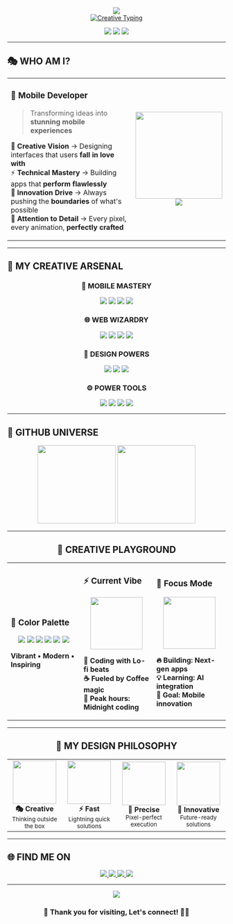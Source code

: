 <div align="center">
  <picture>
    <source media="(prefers-color-scheme: dark)" srcset="https://capsule-render.vercel.app/api?type=venom&color=gradient&customColorList=6,11,20&height=300&section=header&text=✨%20VIVIEN%20✨&fontSize=80&fontColor=fff&animation=fadeIn&fontAlignY=45&desc=🚀%20Flutter%20Artisan%20•%20Mobile%20Wizard%20•%20UI%20Magician%20🎨&descAlignY=65&descSize=20">
    <source media="(prefers-color-scheme: light)" srcset="https://capsule-render.vercel.app/api?type=venom&color=gradient&customColorList=0,2,12&height=300&section=header&text=✨%20VIVIEN%20✨&fontSize=80&fontColor=333&animation=fadeIn&fontAlignY=45&desc=🚀%20Flutter%20Artisan%20•%20Mobile%20Wizard%20•%20UI%20Magician%20🎨&descAlignY=65&descSize=20">
    <img src="https://capsule-render.vercel.app/api?type=venom&color=gradient&customColorList=6,11,20&height=300&section=header&text=✨%20VIVIEN%20✨&fontSize=80&fontColor=fff&animation=fadeIn&fontAlignY=45&desc=🚀%20Flutter%20Artisan%20•%20Mobile%20Wizard%20•%20UI%20Magician%20🎨&descAlignY=65&descSize=20" />
  </picture>
</div>

<div align="center">
  <a href="https://git.io/typing-svg">
    <img src="https://readme-typing-svg.herokuapp.com/?font=Orbitron&weight=900&size=28&duration=3000&pause=800&color=FF6B6B&center=true&vCenter=true&multiline=true&width=600&height=120&lines=🎭+FLUTTER+DEVELOPER;🌈+PASSIONATE+ABOUT+CLEAN+CODE;⚡+LEARNING+AND+IMPROVING+AT+TIME" alt="Creative Typing" />
  </a>
</div>

<p align="center">
  <img src="https://img.shields.io/badge/🌟-OPEN%20TO%20WORK-FF6B6B?style=for-the-badge&labelColor=4ECDC4&logoColor=white" />
  <img src="https://img.shields.io/badge/📱-MOBILE%20EXPERT-4ECDC4?style=for-the-badge&labelColor=FF9F43&logoColor=white" />
  <img src="https://img.shields.io/badge/🎨-UI%20ARTIST-FF9F43?style=for-the-badge&labelColor=A55EEA&logoColor=white" />
</p>

---

## 🎭 **WHO AM I?**

<table>
<tr>
<td width="60%">

### 🚀 **Mobile Developer**
> Transforming ideas into **stunning mobile experiences**

🎨 **Creative Vision** → Designing interfaces that users **fall in love with**  
⚡ **Technical Mastery** → Building apps that **perform flawlessly**  
🌟 **Innovation Drive** → Always pushing the **boundaries** of what's possible  
💎 **Attention to Detail** → Every pixel, every animation, **perfectly crafted**

</td>
<td width="40%">

<div align="center">
  <img src="https://media.giphy.com/media/L1R1tvI9svkIWwpVYr/giphy.gif" width="200"/>
  <br/>
  <img src="https://komarev.com/ghpvc/?username=asvpxvivien&label=👁️%20PROFILE%20VIEWS&color=FF6B6B&style=plastic" />
</div>

</td>
</tr>
</table>

---

## 🎨 **MY CREATIVE ARSENAL**

<div align="center">

### 📱 **MOBILE MASTERY**
<p>
  <img src="https://img.shields.io/badge/Flutter-02569B?style=for-the-badge&logo=flutter&logoColor=white" />
  <img src="https://img.shields.io/badge/Dart-0175C2?style=for-the-badge&logo=dart&logoColor=white" />
  <img src="https://img.shields.io/badge/Android%20Studio-3DDC84?style=for-the-badge&logo=android-studio&logoColor=white" />
  <img src="https://img.shields.io/badge/Firebase-FFCA28?style=for-the-badge&logo=firebase&logoColor=black" />
</p>

### 🌐 **WEB WIZARDRY**
<p>
  <img src="https://img.shields.io/badge/HTML5-E34F26?style=for-the-badge&logo=html5&logoColor=white" />
  <img src="https://img.shields.io/badge/CSS3-1572B6?style=for-the-badge&logo=css3&logoColor=white" />
  <img src="https://img.shields.io/badge/JavaScript-F7DF1E?style=for-the-badge&logo=javascript&logoColor=black" />
  <img src="https://img.shields.io/badge/Node.js-339933?style=for-the-badge&logo=node.js&logoColor=white" />
</p>

### 🎨 **DESIGN POWERS**
<p>
  <img src="https://img.shields.io/badge/Figma-F24E1E?style=for-the-badge&logo=figma&logoColor=white" />
  <img src="https://img.shields.io/badge/Adobe%20XD-FF61F6?style=for-the-badge&logo=adobe-xd&logoColor=white" />
  <img src="https://img.shields.io/badge/Canva-00C4CC?style=for-the-badge&logo=canva&logoColor=white" />
</p>

### ⚙️ **POWER TOOLS**
<p>
  <img src="https://img.shields.io/badge/VS%20Code-007ACC?style=for-the-badge&logo=visual-studio-code&logoColor=white" />
  <img src="https://img.shields.io/badge/Git-F05032?style=for-the-badge&logo=git&logoColor=white" />
  <img src="https://img.shields.io/badge/GitHub-181717?style=for-the-badge&logo=github&logoColor=white" />
  <img src="https://img.shields.io/badge/MySQL-4479A1?style=for-the-badge&logo=mysql&logoColor=white" />
</p>

</div>

---

## 🌟 **GITHUB UNIVERSE**

<div align="center">
  <img height="180" src="https://github-readme-stats.vercel.app/api?username=asvpxvivien&show_icons=true&theme=tokyonight&hide_border=true&title_color=FF6B6B&icon_color=4ECDC4&text_color=FFFFFF&bg_color=0D1117"/>
  <img height="180" src="https://github-readme-streak-stats.herokuapp.com?user=asvpxvivien&theme=radical&hide_border=true&fire=FF6B6B&ring=4ECDC4&currStreakLabel=FF9F43" />
</div>

---

<div align="center">

## 🎪 **CREATIVE PLAYGROUND**

<table>
<tr>
<td width="33%">

### 🌈 **Color Palette**
<div align="center">
  <img src="https://img.shields.io/badge/●-FF6B6B-FF6B6B?style=for-the-badge&labelColor=FF6B6B"/>
  <img src="https://img.shields.io/badge/●-4ECDC4-4ECDC4?style=for-the-badge&labelColor=4ECDC4"/>
  <img src="https://img.shields.io/badge/●-FF9F43-FF9F43?style=for-the-badge&labelColor=FF9F43"/>
  <img src="https://img.shields.io/badge/●-A55EEA-A55EEA?style=for-the-badge&labelColor=A55EEA"/>
  <img src="https://img.shields.io/badge/●-26D0CE-26D0CE?style=for-the-badge&labelColor=26D0CE"/>
  <img src="https://img.shields.io/badge/●-FD79A8-FD79A8?style=for-the-badge&labelColor=FD79A8"/>
</div>

**Vibrant • Modern • Inspiring**

</td>
<td width="33%">

### ⚡ **Current Vibe**
<div align="center">
  <img src="https://media.giphy.com/media/ZVik7pBtu9dNS/giphy.gif" width="120"/>
</div>

**🎵 Coding with** **Lo-fi beats**  
**☕ Fueled by** **Coffee magic**  
**🌙 Peak hours:** **Midnight coding**

</td>
<td width="33%">

### 🎯 **Focus Mode**
<div align="center">
  <img src="https://media.giphy.com/media/du3J3cXyzhj75IOgvA/giphy.gif" width="120"/>
</div>

**🔥 Building:** **Next-gen apps**  
**💡 Learning:** **AI integration**  
**🚀 Goal:** **Mobile innovation**

</td>
</tr>
</table>

</div>

---

<div align="center">

## 💫 **MY DESIGN PHILOSOPHY**

<table>
<tr>
<td align="center" width="25%">
  <img src="https://media.giphy.com/media/26tn33aiTi1jkl6H6/giphy.gif" width="100"/><br/>
  <b>🎭 Creative</b><br/>
  <sub>Thinking outside the box</sub>
</td>
<td align="center" width="25%">
  <img src="https://media4.giphy.com/media/v1.Y2lkPTc5MGI3NjExaXpsYTN6bjZjODFvOXJwcDYzbG80Z2huZDFnbm93NjdiOGg0ZHc2NiZlcD12MV9pbnRlcm5hbF9naWZfYnlfaWQmY3Q9Zw/LHZyixOnHwDDy/giphy.gif" width="100"/><br/>
  <b>⚡ Fast</b><br/>
  <sub>Lightning quick solutions</sub>
</td>
<td align="center" width="25%">
  <img src="https://media.giphy.com/media/l2JhxfHWMBWuDMIAU/giphy.gif" width="100"/><br/>
  <b>🎯 Precise</b><br/>
  <sub>Pixel-perfect execution</sub>
</td>
<td align="center" width="25%">
  <img src="https://media.giphy.com/media/LaVp0AyqR5bGsC5Cbm/giphy.gif" width="100"/><br/>
  <b>🚀 Innovative</b><br/>
  <sub>Future-ready solutions</sub>
</td>
</tr>
</table>

</div>

---

## 🌐 **FIND ME ON**

<div align="center">

<a href="https://x.com/TON_ID_X">
  <img src="https://img.shields.io/badge/🐦%20Twitter-FF6B6B?style=for-the-badge&logo=twitter&logoColor=white&labelColor=1DA1F2" />
</a>
<a href="https://linkedin.com/in/TON_ID_LINKEDIN">
  <img src="https://img.shields.io/badge/💼%20LinkedIn-4ECDC4?style=for-the-badge&logo=linkedin&logoColor=white&labelColor=0077B5" />
</a>
<a href="mailto:TON_EMAIL@gmail.com">
  <img src="https://img.shields.io/badge/📧%20Gmail-FF9F43?style=for-the-badge&logo=gmail&logoColor=white&labelColor=D14836" />
</a>
<a href="https://instagram.com/TON_ID_INSTAGRAM">
  <img src="https://img.shields.io/badge/📸%20Instagram-A55EEA?style=for-the-badge&logo=instagram&logoColor=white&labelColor=E4405F" />
</a>



</div>

---

<div align="center">
  <img src="https://capsule-render.vercel.app/api?type=waving&color=gradient&customColorList=6,11,20&height=200&section=footer&text=✨%20KEEP%20CREATING%20✨&fontSize=30&fontColor=fff&animation=fadeIn&fontAlignY=70" />
</div>

<div align="center">

### 🚀 **Thank you for visiting, Let's connect!** 🌟💫

</div>
